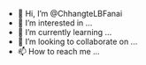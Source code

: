 - 👋 Hi, I’m @ChhangteLBFanai
- 👀 I’m interested in ...
- 🌱 I’m currently learning ...
- 💞️ I’m looking to collaborate on ...
- 📫 How to reach me ...

<!---
ChhangteLBFanai/ChhangteLBFanai is a ✨ special ✨ repository because its `README.md` (this file) appears on your GitHub profile.
You can click the Preview link to take a look at your changes.
--->

